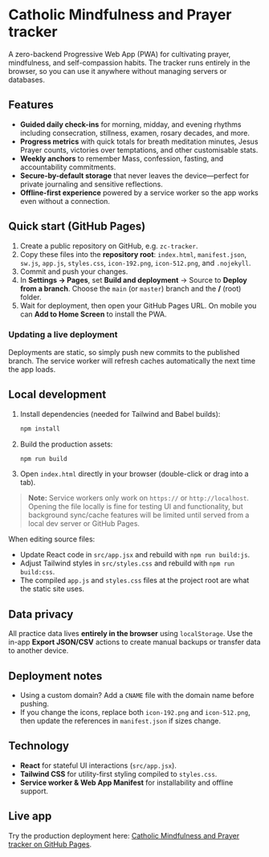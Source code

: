 # Catholic Mindfulness and Prayer tracker

A zero-backend Progressive Web App (PWA) for cultivating prayer, mindfulness, and self-compassion habits. The tracker runs entirely in the browser, so you can use it anywhere without managing servers or databases.

## Features

- **Guided daily check-ins** for morning, midday, and evening rhythms including consecration, stillness, examen, rosary decades, and more.
- **Progress metrics** with quick totals for breath meditation minutes, Jesus Prayer counts, victories over temptations, and other customisable stats.
- **Weekly anchors** to remember Mass, confession, fasting, and accountability commitments.
- **Secure-by-default storage** that never leaves the device—perfect for private journaling and sensitive reflections.
- **Offline-first experience** powered by a service worker so the app works even without a connection.

## Quick start (GitHub Pages)

1. Create a public repository on GitHub, e.g. `zc-tracker`.
2. Copy these files into the **repository root**: `index.html`, `manifest.json`, `sw.js`, `app.js`, `styles.css`, `icon-192.png`, `icon-512.png`, and `.nojekyll`.
3. Commit and push your changes.
4. In **Settings → Pages**, set **Build and deployment** → Source to **Deploy from a branch**. Choose the `main` (or `master`) branch and the **/** (root) folder.
5. Wait for deployment, then open your GitHub Pages URL. On mobile you can **Add to Home Screen** to install the PWA.

### Updating a live deployment

Deployments are static, so simply push new commits to the published branch. The service worker will refresh caches automatically the next time the app loads.

## Local development

1. Install dependencies (needed for Tailwind and Babel builds):
   ```bash
   npm install
   ```
2. Build the production assets:
   ```bash
   npm run build
   ```
3. Open `index.html` directly in your browser (double-click or drag into a tab).

> **Note:** Service workers only work on `https://` or `http://localhost`. Opening the file locally is fine for testing UI and functionality, but background sync/cache features will be limited until served from a local dev server or GitHub Pages.

When editing source files:

- Update React code in `src/app.jsx` and rebuild with `npm run build:js`.
- Adjust Tailwind styles in `src/styles.css` and rebuild with `npm run build:css`.
- The compiled `app.js` and `styles.css` files at the project root are what the static site uses.

## Data privacy

All practice data lives **entirely in the browser** using `localStorage`. Use the in-app **Export JSON/CSV** actions to create manual backups or transfer data to another device.

## Deployment notes

- Using a custom domain? Add a `CNAME` file with the domain name before pushing.
- If you change the icons, replace both `icon-192.png` and `icon-512.png`, then update the references in `manifest.json` if sizes change.

## Technology

- **React** for stateful UI interactions (`src/app.jsx`).
- **Tailwind CSS** for utility-first styling compiled to `styles.css`.
- **Service worker & Web App Manifest** for installability and offline support.

## Live app

Try the production deployment here: [Catholic Mindfulness and Prayer tracker on GitHub Pages](https://mbaldwinsmith.github.io/mindfulprayerapp/).
